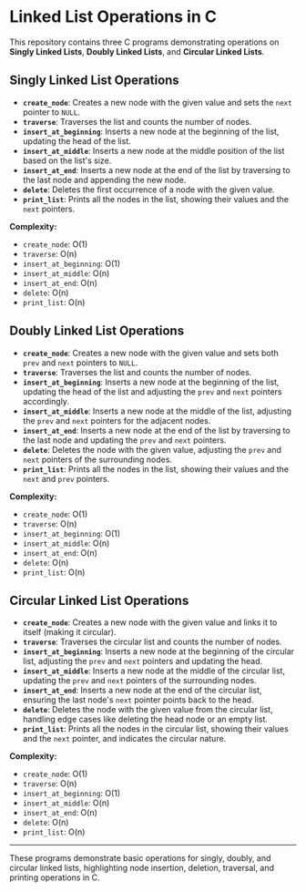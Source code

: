 # Linked List Operations in C

This repository contains three C programs demonstrating operations on **Singly Linked Lists**, **Doubly Linked Lists**, and **Circular Linked Lists**.

## Singly Linked List Operations

- **`create_node`**: Creates a new node with the given value and sets the `next` pointer to `NULL`.
- **`traverse`**: Traverses the list and counts the number of nodes.
- **`insert_at_beginning`**: Inserts a new node at the beginning of the list, updating the head of the list.
- **`insert_at_middle`**: Inserts a new node at the middle position of the list based on the list's size.
- **`insert_at_end`**: Inserts a new node at the end of the list by traversing to the last node and appending the new node.
- **`delete`**: Deletes the first occurrence of a node with the given value.
- **`print_list`**: Prints all the nodes in the list, showing their values and the `next` pointers.

**Complexity:**

- `create_node`: O(1)
- `traverse`: O(n)
- `insert_at_beginning`: O(1)
- `insert_at_middle`: O(n)
- `insert_at_end`: O(n)
- `delete`: O(n)
- `print_list`: O(n)

## Doubly Linked List Operations

- **`create_node`**: Creates a new node with the given value and sets both `prev` and `next` pointers to `NULL`.
- **`traverse`**: Traverses the list and counts the number of nodes.
- **`insert_at_beginning`**: Inserts a new node at the beginning of the list, updating the head of the list and adjusting the `prev` and `next` pointers accordingly.
- **`insert_at_middle`**: Inserts a new node at the middle of the list, adjusting the `prev` and `next` pointers for the adjacent nodes.
- **`insert_at_end`**: Inserts a new node at the end of the list by traversing to the last node and updating the `prev` and `next` pointers.
- **`delete`**: Deletes the node with the given value, adjusting the `prev` and `next` pointers of the surrounding nodes.
- **`print_list`**: Prints all the nodes in the list, showing their values and the `next` and `prev` pointers.

**Complexity:**

- `create_node`: O(1)
- `traverse`: O(n)
- `insert_at_beginning`: O(1)
- `insert_at_middle`: O(n)
- `insert_at_end`: O(n)
- `delete`: O(n)
- `print_list`: O(n)

## Circular Linked List Operations

- **`create_node`**: Creates a new node with the given value and links it to itself (making it circular).
- **`traverse`**: Traverses the circular list and counts the number of nodes.
- **`insert_at_beginning`**: Inserts a new node at the beginning of the circular list, adjusting the `prev` and `next` pointers and updating the head.
- **`insert_at_middle`**: Inserts a new node at the middle of the circular list, updating the `prev` and `next` pointers of the surrounding nodes.
- **`insert_at_end`**: Inserts a new node at the end of the circular list, ensuring the last node's `next` pointer points back to the head.
- **`delete`**: Deletes the node with the given value from the circular list, handling edge cases like deleting the head node or an empty list.
- **`print_list`**: Prints all the nodes in the circular list, showing their values and the `next` pointer, and indicates the circular nature.

**Complexity:**

- `create_node`: O(1)
- `traverse`: O(n)
- `insert_at_beginning`: O(1)
- `insert_at_middle`: O(n)
- `insert_at_end`: O(n)
- `delete`: O(n)
- `print_list`: O(n)

---

These programs demonstrate basic operations for singly, doubly, and circular linked lists, highlighting node insertion, deletion, traversal, and printing operations in C.
